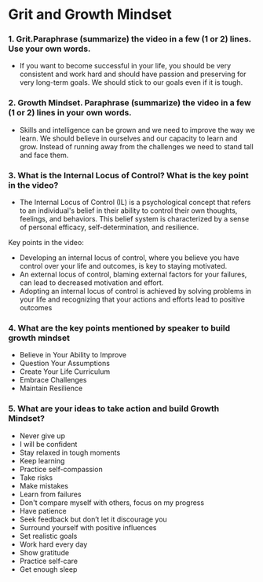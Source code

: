 # Grit and Growth Mindset

### 1. Grit.Paraphrase (summarize) the video in a few (1 or 2) lines. Use your own words.
* If you want  to become successful in your life, you should be very consistent and work hard and should have passion and preserving for very long-term goals. We should stick to our goals even if it is tough.
### 2. Growth Mindset. Paraphrase (summarize) the video in a few (1 or 2) lines in your own words.
* Skills and intelligence can be grown and we need to improve the way we learn. We should believe in ourselves and our capacity to learn and grow. Instead of running away from the challenges we need to stand tall and face them.
### 3. What is the Internal Locus of Control? What is the key point in the video?
* The Internal Locus of Control (IL) is a psychological concept that refers to an individual's belief in their ability to control their own thoughts, feelings, and behaviors. This belief system is characterized by a sense of personal efficacy, self-determination, and resilience.

Key points in the video:
* Developing an internal locus of control, where you believe you have control over your life and outcomes, is key to staying motivated.
* An external locus of control, blaming external factors for your failures, can lead to decreased motivation and effort.
* Adopting an internal locus of control is achieved by solving problems in your life and recognizing that your actions and efforts lead to positive outcomes

### 4. What are the key points mentioned by speaker to build growth mindset 
* Believe in Your Ability to Improve
* Question Your Assumptions
* Create Your Life Curriculum
* Embrace Challenges
* Maintain Resilience
### 5. What are your ideas to take action and build Growth Mindset?
* Never give up
* I will be confident 
* Stay relaxed in tough moments
* Keep learning
* Practice self-compassion
* Take risks
* Make mistakes
* Learn from failures
* Don't compare myself with others, focus on my progress
* Have patience
* Seek feedback but don’t let it discourage you
* Surround yourself with positive influences
* Set realistic goals
* Work hard every day
* Show gratitude
* Practice self-care
* Get enough sleep


